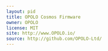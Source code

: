 ```yaml
---
layout: pid
title: OPOLO Cosmos Firmware
owner: OPOLO
license: MIT
site: http://www.OPOLO.io/
source: http://github.com/OPOLO-Ltd/
---
```

